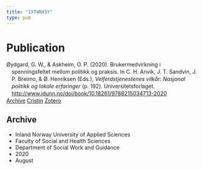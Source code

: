 ```yaml
---
title: "IXTWNX5Y"
type: pub
---
```

<h1>Publication</h1>
<article id="csl-bib-container-IXTWNX5Y" class="csl-bib-container">
  <div class="csl-bib-body" style="line-height: 1.35; padding-left: 1em; text-indent:-1em;">
  <div class="csl-entry">&#xD8;ydgard, G. W., &amp; Askheim, O. P. (2020). Brukermedvirkning i spenningsfeltet mellom politikk og praksis. In C. H. Anvik, J. T. Sandvin, J. P. Breimo, &amp; &#xD8;. Henriksen (Eds.), <i>Velferdstjenestenes vilk&#xE5;r: Nasjonal politikk og lokale erfaringer</i> (p. 192). Universitetsforlaget. <a href="http://www.idunn.no/doi/book/10.18261/9788215034713-2020">http://www.idunn.no/doi/book/10.18261/9788215034713-2020</a></div>
</div>
  <div class="csl-bib-buttons">
    <a href="#taxonomy-article-IXTWNX5Y" class="csl-bib-button">Archive</a>
    <a href alt="Cristin URL" class="csl-bib-button">Cristin</a>
    <a href alt="Zotero URL" class="csl-bib-button">Zotero</a>
  </div>
  <div id="csl-bib-meta-container-IXTWNX5Y"></div>
</article>
<div id="csl-bib-meta-IXTWNX5Y" class="csl-bib-meta">
  <article id="taxonomy-article-IXTWNX5Y" class="taxonomy-article">
    <h1>Archive</h1>
    <ul>
      <li>Inland Norway University of Applied Sciences</li>
      <li>Faculty of Social and Health Sciences</li>
      <li>Department of Social Work and Guidance</li>
      <li>2020</li>
      <li>August</li>
    </ul>
  </article>
</div>

